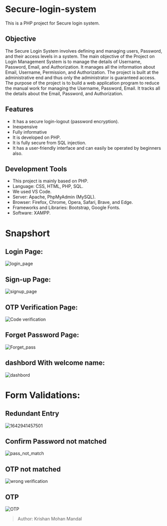 # Secure-login-system
This is a PHP project for Secure login system.


## Objective
The Secure Login System involves defining and managing users, Password, and their access levels in a system.
The main objective of the Project on Login Management System is to manage the details of Username, Password, Email, and Authorization. It manages all the information about Email, Username, Permission, and Authorization. The project is built at the administrative end and thus only the administrator is guaranteed access. The purpose of the project is to build a web application program to reduce the manual work for managing the Username, Password, Email. It tracks all the details about the Email, Password, and Authorization.


## Features

* It has a secure login-logout (password encryption).
* Inexpensive
* Fully informative
* It is developed on PHP.
* It is fully secure from SQL injection.
* It has a user-friendly interface and can easily be operated by beginners also.

## Development Tools

*	This project is mainly based on PHP.
*	Language: CSS, HTML, PHP, SQL.
*	We used VS Code.
*	Server: Apache, PhpMyAdmin (MySQL).
*	Browser: Firefox, Chrome, Opera, Safari, Brave, and Edge.
*	Frameworks and Libraries: Bootstrap, Google Fonts.
*	Software: XAMPP.

# Snapshort

## Login Page:

![login_page](https://user-images.githubusercontent.com/94595471/150678430-c3504cfb-a37c-43a8-b324-bf6ee6d9a541.png)

## Sign-up Page:

![signup_page](https://user-images.githubusercontent.com/94595471/150678484-13f7c9a3-8116-4d45-9b7b-9944defd1eaf.png)


## OTP Verification Page:

![Code verification](https://user-images.githubusercontent.com/94595471/150678505-e36791fa-4d32-40c6-a48a-3f5ed41f277b.png)


## Forget Password Page:

![Forget_pass](https://user-images.githubusercontent.com/94595471/150678515-986f83dc-b084-47b0-8e3b-960e3162afff.png)


## dashbord With welcome name:

![dashbord](https://user-images.githubusercontent.com/94595471/150678518-0f6c6acf-f5a8-41b5-85b5-c83862d23b0d.jpg)


# Form Validations:

## Redundant Entry

![1642941457501](https://user-images.githubusercontent.com/94595471/150678823-fdb5db03-bc4e-47ba-aeda-c9ce717244f5.png)

## Confirm Password not matched

![pass_not_match](https://user-images.githubusercontent.com/94595471/150679273-e880c4fd-0752-4888-bd85-cb42bf1540a9.png)

## OTP not matched

![wrong verification](https://user-images.githubusercontent.com/94595471/150680146-4f5da0c9-2e03-49f0-a6fc-ad7402571715.png)


## OTP

![OTP](https://user-images.githubusercontent.com/94595471/150680258-eb93a240-6646-4266-8b61-5420daf6e3ce.png)


> Author: Krishan Mohan Mandal
